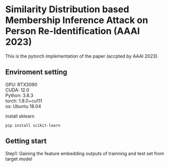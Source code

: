 # Similarity Distribution based Membership Inference Attack on Person Re-Identification (AAAI 2023)
This is the pytorch implementation of the paper (accpted by AAAI 2023).  
## Enviroment setting

GPU: RTX3090  
CUDA: 12.0  
Python: 3.8.3  
torch: 1.8.0+cu111  
os: Ubuntu 18.04  

install sklearn  
```
pip install scikit-learn
```

## Getting start  
Step1: Gaining the feature embedding outputs of trainning and test set from target model
